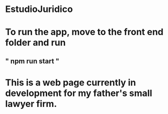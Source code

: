 # EstudioJuridico

# To run the app, move to the front end folder and run
## " npm run start "

# This is a web page currently in development for my father's small lawyer firm.
